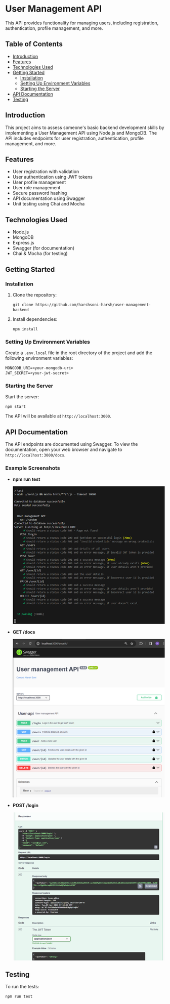 # User Management API

This API provides functionality for managing users, including registration, authentication, profile management, and more.

## Table of Contents

- [Introduction](#introduction)
- [Features](#features)
- [Technologies Used](#technologies-used)
- [Getting Started](#getting-started)
  - [Installation](#installation)
  - [Setting Up Environment Variables](#setting-up-environment-variables)
  - [Starting the Server](#starting-the-server)
- [API Documentation](#api-documentation)
- [Testing](#testing)

## Introduction

This project aims to assess someone's basic backend development skills by implementing a User Management API using Node.js and MongoDB. The API includes endpoints for user registration, authentication, profile management, and more.

## Features

- User registration with validation
- User authentication using JWT tokens
- User profile management
- User role management
- Secure password hashing
- API documentation using Swagger
- Unit testing using Chai and Mocha

## Technologies Used

- Node.js
- MongoDB
- Express.js
- Swagger (for documentation)
- Chai & Mocha (for testing)

## Getting Started

### Installation

1. Clone the repository:

   ```
   git clone https://github.com/harshsoni-harsh/user-management-backend
   ```

2. Install dependencies:

   ```
   npm install
   ```

### Setting Up Environment Variables

Create a `.env.local` file in the root directory of the project and add the following environment variables:

```
MONGODB_URI=<your-mongodb-uri>
JWT_SECRET=<your-jwt-secret>
```

### Starting the Server

Start the server:

```
npm start
```

The API will be available at `http://localhost:3000`.

## API Documentation

The API endpoints are documented using Swagger. To view the documentation, open your web browser and navigate to `http://localhost:3000/docs`.

### Example Screenshots

- **npm run test**

  ![test-results](images/test-results.png)

- **GET /docs**

  ![Docs](images/docs-page.png)

- **POST /login**

  ![Login](images/login-result.png)

## Testing

To run the tests:

```
npm run test
```